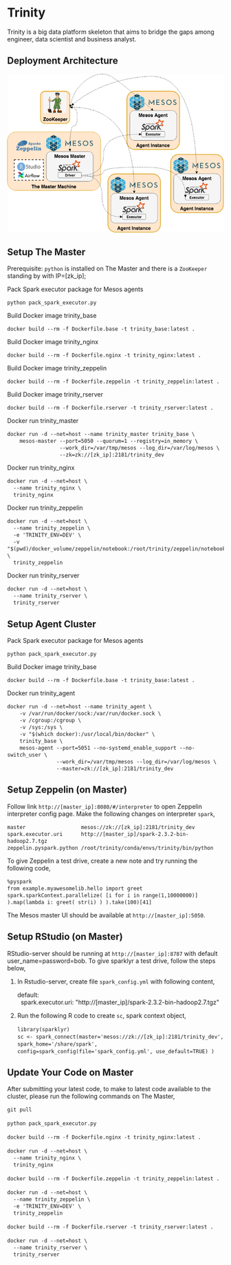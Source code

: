 # Trinity
Trinity is a big data platform skeleton that aims to bridge the gaps among engineer, data scientist and business analyst.

## Deployment Architecture
![](Deployment.Architecture.png)

## Setup The Master
Prerequisite: `python` is installed on The Master and there is a `ZooKeeper` standing by with IP=[zk_ip];

Pack Spark executor package for Mesos agents

    python pack_spark_executor.py

Build Docker image trinity_base

    docker build --rm -f Dockerfile.base -t trinity_base:latest .
    
Build Docker image trinity_nginx
    
    docker build --rm -f Dockerfile.nginx -t trinity_nginx:latest .

Build Docker image trinity_zeppelin

    docker build --rm -f Dockerfile.zeppelin -t trinity_zeppelin:latest .

Build Docker image trinity_rserver
    
    docker build --rm -f Dockerfile.rserver -t trinity_rserver:latest .
    
Docker run trinity_master

    docker run -d --net=host --name trinity_master trinity_base \
        mesos-master --port=5050 --quorum=1 --registry=in_memory \
                     --work_dir=/var/tmp/mesos --log_dir=/var/log/mesos \
                     --zk=zk://[zk_ip]:2181/trinity_dev
          
Docker run trinity_nginx

    docker run -d --net=host \
      --name trinity_nginx \
      trinity_nginx
      
Docker run trinity_zeppelin

    docker run -d --net=host \
      --name trinity_zeppelin \
      -e 'TRINITY_ENV=DEV' \
      -v "$(pwd)/docker_volume/zeppelin/notebook:/root/trinity/zeppelin/notebook" \
      trinity_zeppelin
      
Docker run trinity_rserver

    docker run -d --net=host \
      --name trinity_rserver \
      trinity_rserver
      
                    
## Setup Agent Cluster
Pack Spark executor package for Mesos agents

    python pack_spark_executor.py

Build Docker image trinity_base

    docker build --rm -f Dockerfile.base -t trinity_base:latest .

Docker run trinity_agent

    docker run -d --net=host --name trinity_agent \
        -v /var/run/docker/sock:/var/run/docker.sock \
        -v /cgroup:/cgroup \
        -v /sys:/sys \
        -v "$(which docker):/usr/local/bin/docker" \
        trinity_base \
        mesos-agent --port=5051 --no-systemd_enable_support --no-switch_user \
                    --work_dir=/var/tmp/mesos --log_dir=/var/log/mesos \
                    --master=zk://[zk_ip]:2181/trinity_dev

      
## Setup Zeppelin (on Master)
Follow link `http://[master_ip]:8080/#/interpreter` to open Zeppelin interpreter config page.
Make the following changes on interpreter `spark`,

    master                  mesos://zk://[zk_ip]:2181/trinity_dev
    spark.executor.uri      http://[master_ip]/spark-2.3.2-bin-hadoop2.7.tgz
    zeppelin.pyspark.python	/root/trinity/conda/envs/trinity/bin/python
    
To give Zeppelin a test drive, create a new note and try running the following code,

    %pyspark
    from example.myawesomelib.hello import greet
    spark.sparkContext.parallelize( [i for i in range(1,10000000)] ).map(lambda i: greet( str(i) ) ).take(100)[41]

The Mesos master UI should be available at `http://[master_ip]:5050`.

    
## Setup RStudio (on Master)
RStudio-server should be running at `http://[master_ip]:8787` with default user_name=password=bob.
To give sparklyr a test drive, follow the steps below,
1. In Rstudio-server, create file `spark_config.yml` with following content,

    default:<br/>
    &nbsp;&nbsp;spark.executor.uri: "http://[master_ip]/spark-2.3.2-bin-hadoop2.7.tgz"
        
2. Run the following R code to create `sc`, spark context object,

    `library(sparklyr)`<br/>
    `sc <- spark_connect(master='mesos://zk://[zk_ip]:2181/trinity_dev', spark_home='/share/spark', config=spark_config(file='spark_config.yml', use_default=TRUE) )`


## Update Your Code on Master
After submitting your latest code, to make to latest code available to the cluster, please run the following commands on The Master,

    git pull
    
    python pack_spark_executor.py
    
    docker build --rm -f Dockerfile.nginx -t trinity_nginx:latest .
    
    docker run -d --net=host \
      --name trinity_nginx \
      trinity_nginx
      
    docker build --rm -f Dockerfile.zeppelin -t trinity_zeppelin:latest .
    
    docker run -d --net=host \
      --name trinity_zeppelin \
      -e 'TRINITY_ENV=DEV' \
      trinity_zeppelin
      
    docker build --rm -f Dockerfile.rserver -t trinity_rserver:latest .

    docker run -d --net=host \
      --name trinity_rserver \
      trinity_rserver